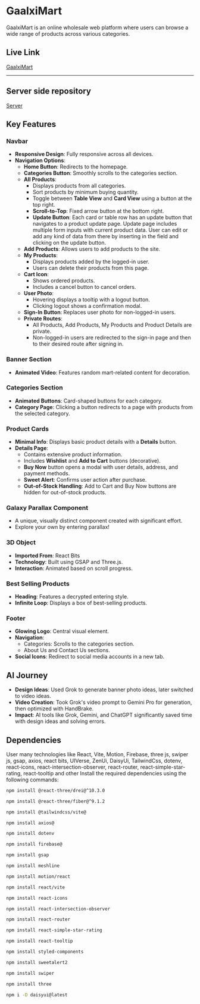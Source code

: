 # GaalxiMart

GaalxiMart is an online wholesale web platform where users can browse a wide range of products across various categories.

## Live Link
[GaalxiMart](https://galaxi-mart.netlify.app)

---
## Server side repository
[Server](https://github.com/Mysterio-O/Galaximart-server)

## Key Features

### Navbar
- **Responsive Design**: Fully responsive across all devices.
- **Navigation Options**:
  - **Home Button**: Redirects to the homepage.
  - **Categories Button**: Smoothly scrolls to the categories section.
  - **All Products**:
    - Displays products from all categories.
    - Sort products by minimum buying quantity.
    - Toggle between **Table View** and **Card View** using a button at the top right.
    - **Scroll-to-Top**: Fixed arrow button at the bottom right.
    - **Update Button**: Each card or table row has an update button that navigates to a product update page. Update page includes multiple form inputs with current product data. User can edit or add any kind of data from there by inserting in the field and clicking on the update button.
  - **Add Products**: Allows users to add products to the site.
  - **My Products**:
    - Displays products added by the logged-in user.
    - Users can delete their products from this page.
  - **Cart Icon**:
    - Shows ordered products.
    - Includes a cancel button to cancel orders.
  - **User Photo**:
    - Hovering displays a tooltip with a logout button.
    - Clicking logout shows a confirmation modal.
  - **Sign-In Button**: Replaces user photo for non-logged-in users.
  - **Private Routes**:
    - All Products, Add Products, My Products and Product Details are private.
    - Non-logged-in users are redirected to the sign-in page and then to their desired route after signing in.

### Banner Section
- **Animated Video**: Features random mart-related content for decoration.

### Categories Section
- **Animated Buttons**: Card-shaped buttons for each category.
- **Category Page**: Clicking a button redirects to a page with products from the selected category.

### Product Cards
- **Minimal Info**: Displays basic product details with a **Details** button.
- **Details Page**:
  - Contains extensive product information.
  - Includes **Wishlist** and **Add to Cart** buttons (decorative).
  - **Buy Now** button opens a modal with user details, address, and payment methods.
  - **Sweet Alert**: Confirms user action after purchase.
  - **Out-of-Stock Handling**: Add to Cart and Buy Now buttons are hidden for out-of-stock products.

### Galaxy Parallax Component
- A unique, visually distinct component created with significant effort.
- Explore your own by entering parallax!

### 3D Object
- **Imported From**: React Bits
- **Technology**: Built using GSAP and Three.js.
- **Interaction**: Animated based on scroll progress.

### Best Selling Products
- **Heading**: Features a decrypted entering style.
- **Infinite Loop**: Displays a box of best-selling products.

### Footer
- **Glowing Logo**: Central visual element.
- **Navigation**:
  - Categories: Scrolls to the categories section.
  - About Us and Contact Us sections.
- **Social Icons**: Redirect to social media accounts in a new tab.

## AI Journey
- **Design Ideas**: Used Grok to generate banner photo ideas, later switched to video ideas.
- **Video Creation**: Took Grok's video prompt to Gemini Pro for generation, then optimized with HandBrake.
- **Impact**: AI tools like Grok, Gemini, and ChatGPT significantly saved time with design ideas and solving errors.


## Dependencies

User many technologies like React, Vite, Motion, Firebase, three js, swiper js, gsap, axios, react bits, UIVerse, ZenUi, DaisyUi, TailwindCss, dotenv, react-icons, react-intersection-observer, react-router, react-simple-star-rating, react-tooltip and other
Install the required dependencies using the following commands:

```bash
npm install @react-three/drei@^10.3.0
```
```bash
npm install @react-three/fiber@^9.1.2
```
```bash
npm install @tailwindcss/vite@
```
```bash
npm install axios@
```
```bash
npm install dotenv
```
```bash
npm install firebase@
```
```bash
npm install gsap
```
```bash
npm install meshline
```
```bash
npm install motion/react
```
```bash
npm install react/vite
```
```bash
npm install react-icons
```
```bash
npm install react-intersection-observer
```
```bash
npm install react-router
```
```bash
npm install react-simple-star-rating
```
```bash
npm install react-tooltip
```
```bash
npm install styled-components
```
```bash
npm install sweetalert2
```
```bash
npm install swiper
```
```bash
npm install three
```
```bash
npm i -D daisyui@latest
```